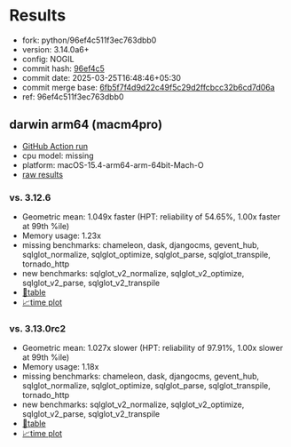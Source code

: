# Results

- fork: python/96ef4c511f3ec763dbb0
- version: 3.14.0a6+
- config: NOGIL
- commit hash: [96ef4c5](https://github.com/python/cpython/commit/96ef4c5)
- commit date: 2025-03-25T16:48:46+05:30
- commit merge base: [6fb5f7f4d9d22c49f5c29d2ffcbcc32b6cd7d06a](https://github.com/python/cpython/commit/6fb5f7f4d9d22c49f5c29d2ffcbcc32b6cd7d06a)
- ref: 96ef4c511f3ec763dbb0

## darwin arm64 (macm4pro)

- [GitHub Action run](https://github.com/facebookexperimental/free-threading-benchmarking/actions/runs/14264979175)
- cpu model: missing
- platform: macOS-15.4-arm64-arm-64bit-Mach-O
- [raw results](bm-20250325-macm4pro-arm64-python-96ef4c511f3ec763dbb0-3.14.0a6%2B-96ef4c5.json)

### vs. 3.12.6

- Geometric mean: 1.049x faster (HPT: reliability of 54.65%, 1.00x faster at 99th %ile)
- Memory usage: 1.23x
- missing benchmarks: chameleon, dask, djangocms, gevent_hub, sqlglot_normalize, sqlglot_optimize, sqlglot_parse, sqlglot_transpile, tornado_http
- new benchmarks: sqlglot_v2_normalize, sqlglot_v2_optimize, sqlglot_v2_parse, sqlglot_v2_transpile
- [📄table](bm-20250325-macm4pro-arm64-python-96ef4c511f3ec763dbb0-3.14.0a6%2B-96ef4c5-vs-3.12.6.md)
- [📈time plot](bm-20250325-macm4pro-arm64-python-96ef4c511f3ec763dbb0-3.14.0a6%2B-96ef4c5-vs-3.12.6.svg)

### vs. 3.13.0rc2

- Geometric mean: 1.027x slower (HPT: reliability of 97.91%, 1.00x slower at 99th %ile)
- Memory usage: 1.18x
- missing benchmarks: chameleon, dask, djangocms, gevent_hub, sqlglot_normalize, sqlglot_optimize, sqlglot_parse, sqlglot_transpile, tornado_http
- new benchmarks: sqlglot_v2_normalize, sqlglot_v2_optimize, sqlglot_v2_parse, sqlglot_v2_transpile
- [📄table](bm-20250325-macm4pro-arm64-python-96ef4c511f3ec763dbb0-3.14.0a6%2B-96ef4c5-vs-3.13.0rc2.md)
- [📈time plot](bm-20250325-macm4pro-arm64-python-96ef4c511f3ec763dbb0-3.14.0a6%2B-96ef4c5-vs-3.13.0rc2.svg)

